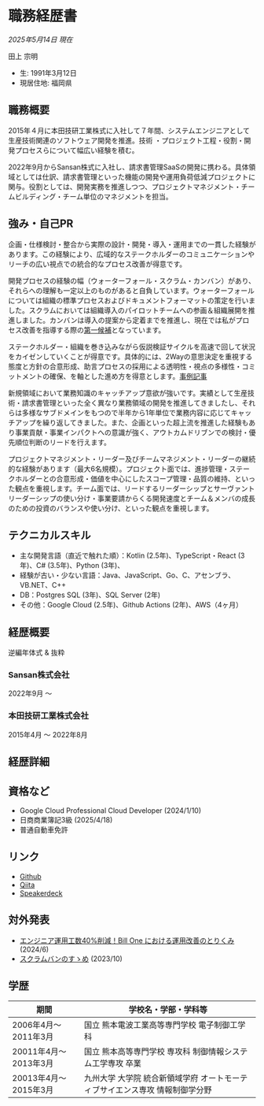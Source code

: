 # 職務経歴書

_2025年5月14日 現在_

田上 宗明

- 生: 1991年3月12日
- 現居住地: 福岡県

## 職務概要

2015年４月に本田技研工業株式に入社して７年間、システムエンジニアとして生産技術関連のソフトウェア開発を推進。技術 ・プロジェクト工程・役割・開発プロセスらについて幅広い経験を積む。

2022年9月からSansan株式に入社し、請求書管理SaaSの開発に携わる。具体領域としては仕訳、請求書管理といった機能の開発や運用負荷低減プロジェクトに関与。役割としては、開発実務を推進しつつ、プロジェクトマネジメント・チームビルディング・チーム単位のマネジメントを担当。

## 強み・自己PR

企画・仕様検討・整合から実際の設計・開発・導入・運用までの一貫した経験があります。この経験により、広域的なステークホルダーのコミュニケーションやリーチの広い視点での統合的なプロセス改善が得意です。

開発プロセスの経験の幅（ウォーターフォール・スクラム・カンバン）があり、それらへの理解も一定以上のものがあると自負しています。ウォーターフォールについては組織の標準プロセスおよびドキュメントフォーマットの策定を行いました。スクラムにおいては組織導入のパイロットチームへの参画＆組織展開を推進しました。カンバンは導入の提案から定着までを推進し、現在では私がプロセス改善を指導する際の[第一候補](https://speakerdeck.com/sansantech/sansan-20231107-2)となっています。

ステークホルダー・組織を巻き込みながら仮説検証サイクルを高速で回して状況をカイゼンしていくことが得意です。具体的には、2Wayの意思決定を重視する態度と方針の合意形成、助言プロセスの採用による透明性・視点の多様性・コミットメントの確保、を軸とした進め方を得意とします。[事例記事](https://buildersbox.corp-sansan.com/entry/2024/06/17/130000)

新規領域において業務知識のキャッチアップ意欲が強いです。実績として生産技術・請求書管理といった全く異なり業務領域の開発を推進してきましたし、それらは多様なサブドメインをもつので半年から1年単位で業務内容に応じてキャッチアップを繰り返してきました。また、企画といった超上流を推進した経験もあり事業貢献・事業インパクトへの意識が強く、アウトカムドリブンでの検討・優先順位判断のリードを行えます。

プロジェクトマネジメント・リーダー及びチームマネジメント・リーダーの継続的な経験があります（最大6名規模）。プロジェクト面では、進捗管理・ステークホルダーとの合意形成・価値を中心にしたスコープ管理・品質の維持、といった観点を重視します。チーム面では、リードするリーダーシップとサーヴァントリーダーシップの使い分け・事業要請からくる開発速度とチーム＆メンバの成長のための投資のバランスや使い分け、といった観点を重視します。


## テクニカルスキル

- 主な開発言語（直近で触れた順）：Kotlin (2.5年)、TypeScript・React (3年)、C# (3.5年)、Python (3年)、
- 経験が古い・少ない言語：Java、JavaScript、Go、C、アセンブラ、VB.NET、C++
- DB：Postgres SQL (3年)、SQL Server (2年)
- その他：Google Cloud (2.5年)、Github Actions (2年)、AWS（4ヶ月）

## 経歴概要
逆編年体式 & 抜粋

### Sansan株式会社
2022年9月 〜

### 本田技研工業株式会社
2015年4月 〜 2022年8月


## 経歴詳細

## 資格など

- Google Cloud Professional Cloud Developer (2024/1/10)
- 日商商業簿記3級 (2025/4/18)
- 普通自動車免許

## リンク

- [Github](https://github.com/somei-san)
- [Qiita](https://qiita.com/goyaYellow)
- [Speakerdeck](https://speakerdeck.com/somei)

## 対外発表

- [エンジニア運用工数40%削減！Bill One における運用改善のとりくみ](https://buildersbox.corp-sansan.com/entry/2024/06/17/130000) (2024/6)
- [スクラムバンのすゝめ](https://speakerdeck.com/sansantech/sansan-20231107-2) (2023/10)

## 学歴

| 期間                  | 学校名・学部・学科等                                                         |
| --------------------- | ---------------------------------------------------------------------------- |
| 2006年4月〜2011年3月  | 国立 熊本電波工業高等専門学校 電子制御工学科                                 |
| 20011年4月〜2013年3月 | 国立 熊本高等専門学校 専攻科 制御情報システム工学専攻 卒業                   |
| 20013年4月〜2015年3月 | 九州大学 大学院 統合新領域学府 オートモーティブサイエンス専攻 情報制御学分野 |